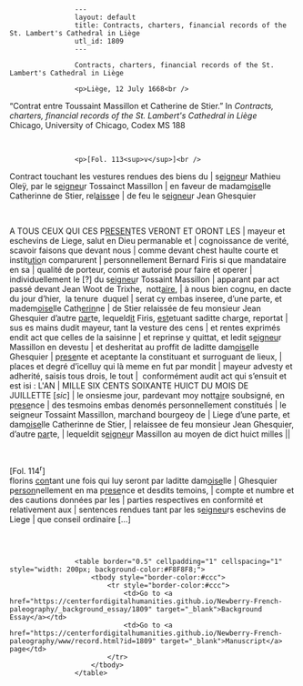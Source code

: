 
                    ---
                    layout: default
                    title: Contracts, charters, financial records of the St. Lambert's Cathedral in Liège
                    utl_id: 1809
                    ---
                
                    Contracts, charters, financial records of the St. Lambert's Cathedral in Liège
  
                    <p>Liège, 12 July 1668<br />
“Contrat entre Toussaint Massillon et Catherine de Stier.” In <em>Contracts, charters, financial records of the St. Lambert's Cathedral in Liège</em><br />
Chicago, University of Chicago, Codex MS 188</p>
<p> </p>
  
                    <p>[Fol. 113<sup>v</sup>]<br />
Contract touchant les vestures rendues des biens du | s<u>eigneu</u>r Mathieu Oleÿ, par le s<u>eigneu</u>r Tossainct Massillon | en faveur de madam<u>oise</u>lle Catherinne de Stier, rel<u>aisse</u>e | de feu le s<u>eigneu</u>r Jean Ghesquier</p>
<p> </p>
<p>A TOUS CEUX QUI CES P<u>RESEN</u>TES VERONT ET ORONT LES | mayeur et eschevins de Liege, salut en Dieu permanable et | cognoissance de verité, scavoir faisons que devant nous | comme devant chest haulte courte et instit<u>utio</u>n comparurent | personnellement Bernard Firis si que mandataire en sa | qualité de porteur, comis et autorisé pour faire et operer | individuellement le [?] du s<u>eigneu</u>r Tossaint Massillon | apparant par act passé devant Jean Woot de Trixhe,  nott<u>aire</u>, | à nous bien cognu, en dacte du jour d’hier,  la tenure  duquel | serat cy embas inseree, d’une parte, et madem<u>oise</u>lle Cath<u>erin</u>ne | de Stier relaissée de feu monsieur Jean Ghesquier d’autre <u>par</u>te, lequeld<u>it</u> Firis, <u>est</u>etuant saditte charge, reportat | sus es mains dudit mayeur, tant la vesture des cens | et rentes exprimés endit act que celles de la saisinne | et reprinse y quittat, et ledit s<u>eigneu</u>r Massillon en devestu | et desheritat au proffit de laditte dam<u>oise</u>lle Ghesquier | p<u>rese</u>nte et aceptante la constituant et surroguant de lieux, | places et degré d’icelluy qui là meme en fut par mondit | mayeur advesty et adherité, saisis tous drois, le tout |  conformément audit act qui s’ensuit et est isi : L'AN | MILLE SIX CENTS SOIXANTE HUICT DU MOIS DE JUILLETTE [<em>sic</em>] | le onsiesme jour, pardevant moy nott<u>air</u>e soubsigné, en p<u>rese</u>nce | des tesmoins embas denomés personnellement constitués | le seigneur Tossaint Massillon, marchand bourgeoy de | Liege d’une parte, et dam<u>oise</u>lle Catherinne de Stier, | relaissee de feu monsieur Jean Ghesquier, d’autre <u>par</u>te, | lequeldit s<u>eigneu</u>r Massillon au moyen de dict huict milles ||</p>
<p> </p>
<p>[Fol. 114<sup>r</sup>]<br />
florins <u>con</u>tant une fois qui luy seront par laditte dam<u>oise</u>lle | Ghesquier p<u>erson</u>nellement en ma p<u>rese</u>nce et desdits temoins, | compte et numbre et des cautions données par les | parties respectives en conformité et relativement aux | sentences rendues tant par les s<u>eigneu</u>rs eschevins de Liege | que conseil ordinaire […]</p>
<p> </p>

                    
                     
                    <table border="0.5" cellpadding="1" cellspacing="1" style="width: 200px; background-color:#F8F8F8;">
                        <tbody style="border-color:#ccc">
                            <tr style="border-color:#ccc">
                                <td>Go to <a href="https://centerfordigitalhumanities.github.io/Newberry-French-paleography/_background_essay/1809" target="_blank">Background Essay</a></td>
                                <td>Go to <a href="https://centerfordigitalhumanities.github.io/Newberry-French-paleography/www/record.html?id=1809" target="_blank">Manuscript</a> page</td>
                            </tr>
                        </tbody>
                    </table>
                     
                
                